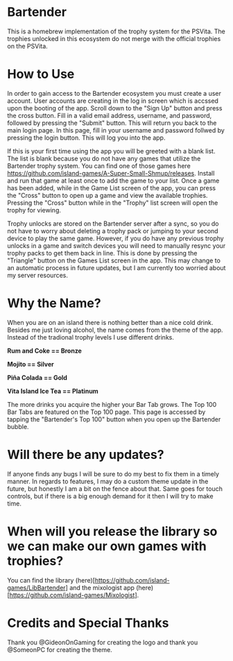 # Bartender
This is a homebrew implementation of the trophy system for the PSVita. The trophies unlocked in this ecosystem do not merge with the official trophies on the PSVita.

# How to Use
In order to gain access to the Bartender ecosystem you must create a user account. User accounts are creating in the log in screen which is accssed upon the booting of the app. Scroll down to the "Sign Up" button and press the cross button. Fill in a valid email address, username, and password, followed by pressing the "Submit" button. This will return you back to the main login page. In this page, fill in your username and password follwed by pressing the login button. This will log you into the app.

If this is your first time using the app you will be greeted with a blank list. The list is blank because you do not have any games that utilize the Bartender trophy system. You can find one of those games here https://github.com/island-games/A-Super-Small-Shmup/releases. Install and run that game at least once to add the game to your list. Once a game has been added, while in the Game List screen of the app, you can press the "Cross" button to open up a game and view the available trophies. Pressing the "Cross" button while in the "Trophy" list screen will open the trophy for viewing.

Trophy unlocks are stored on the Bartender server after a sync, so you do not have to worry about deleting a trophy pack or jumping to your second device to play the same game. However, if you do have any previous trophy unlocks in a game and switch devices you will need to manually resync your trophy packs to get them back in line. This is done by pressing the "Triangle" button on the Games List screen in the app. This may change to an automatic process in future updates, but I am currently too worried about my server resources.

# Why the Name?
When you are on an island there is nothing better than a nice cold drink. Besides me just loving alcohol, the name comes from the theme of the app. Instead of the tradional trophy levels I use different drinks.

<strong>Rum and Coke == Bronze</strong>

<strong>Mojito == Silver</strong>

<strong>Piña Colada == Gold</strong>

<strong>Vita Island Ice Tea == Platinum</strong>

The more drinks you acquire the higher your Bar Tab grows. The Top 100 Bar Tabs are featured on the Top 100 page. This page is accessed by tapping the "Bartender's Top 100" button when you open up the Bartender bubble.

# Will there be any updates?
If anyone finds any bugs I will be sure to do my best to fix them in a timely manner. In regards to features, I may do a custom theme update in the future, but honestly I am a bit on the fence about that. Same goes for touch controls, but if there is a big enough demand for it then I will try to make time.

# When will you release the library so we can make our own games with trophies?
You can find the library (here)[https://github.com/island-games/LibBartender] and the mixologist app (here)[https://github.com/island-games/Mixologist].

# Credits and Special Thanks
Thank you @GideonOnGaming for creating the logo and thank you @SomeonPC for creating the theme.
